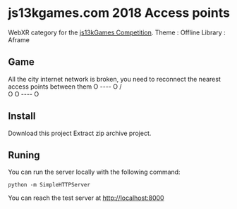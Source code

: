 # js13kgames.com 2018 Access points

WebXR category for the [js13kGames Competition](http://js13kgames.com/).
Theme : Offline
Library : Aframe

## Game

All the city internet network is broken, you need to reconnect the nearest access points between them
   O ---- O
  /        \
O           O ---- O
## Install

Download this project
Extract zip archive project.

## Runing

You can run the server locally with the following command:

    python -m SimpleHTTPServer

You can reach the test server at [http://localhost:8000](http://localhost:8000)
